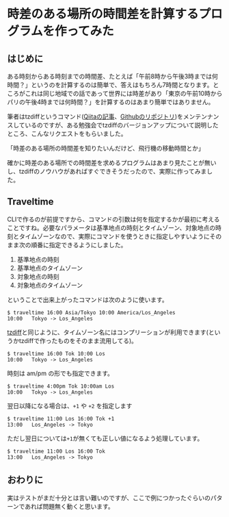# 時差のある場所の時間差を計算するプログラムを作ってみた

## はじめに

ある時刻からある時刻までの時間差、たとえば「午前8時から午後3時までは何時間？」というのを計算するのは簡単で、答えはもちろん7時間となります。ところがこれは同じ地域での話であって世界には時差があり「東京の午前10時からパリの午後4時までは何時間？」を計算するのはあまり簡単ではありません。

筆者はtzdiffというコマンド([Qiitaの記事](https://qiita.com/belgianbeer/items/962dfd394dbe287856c0)、[Githubのリポジトリ](https://github.com/belgianbeer/tzdiff))をメンテンナンスしているのですが、ある勉強会でtzdiffのバージョンアップについて説明したところ、こんなリクエストをもらいました。

「時差のある場所の時間差を知りたいんだけど、飛行機の移動時間とか」

確かに時差のある場所での時間差を求めるプログラムはあまり見たことが無いし、tzdiffのノウハウがあればすぐできそうだったので、実際に作ってみました。

## Traveltime

CLIで作るのが前提ですから、コマンドの引数は何を指定するかが最初に考えることですね。必要なパラメータは基準地点の時刻とタイムゾーン、対象地点の時刻とタイムゾーンなので、実際にコマンドを使うときに指定しやすいようにそのまま次の順番に指定できるようにしました。

1. 基準地点の時刻
1. 基準地点のタイムゾーン
1. 対象地点の時刻
1. 対象地点のタイムゾーン

ということで出来上がったコマンドは次のように使います。

```
$ traveltime 16:00 Asia/Tokyo 10:00 America/Los_Angeles
10:00   Tokyo -> Los_Angeles
```

[tzdiff](https://qiita.com/belgianbeer/items/962dfd394dbe287856c0)と同じように、タイムゾーン名にはコンプリーションが利用できます(というかtzdiffで作ったものをそのまま流用してる)。

```
$ traveltime 16:00 Tok 10:00 Los
10:00   Tokyo -> Los_Angeles
```

時刻は am/pm の形でも指定できます。

```
$ traveltime 4:00pm Tok 10:00am Los
10:00   Tokyo -> Los_Angeles
```

翌日以降になる場合は、`+1` や `+2` を指定します

```
$ traveltime 11:00 Los 16:00 Tok +1
13:00   Los_Angeles -> Tokyo
```

ただし翌日については`+1`が無くても正しい値になるよう処理しています。

```
$ traveltime 11:00 Los 16:00 Tok
13:00   Los_Angeles -> Tokyo
```

## おわりに

実はテストがまだ十分とは言い難いのですが、ここで例につかったぐらいのパターンであれば問題無く動くと思います。
